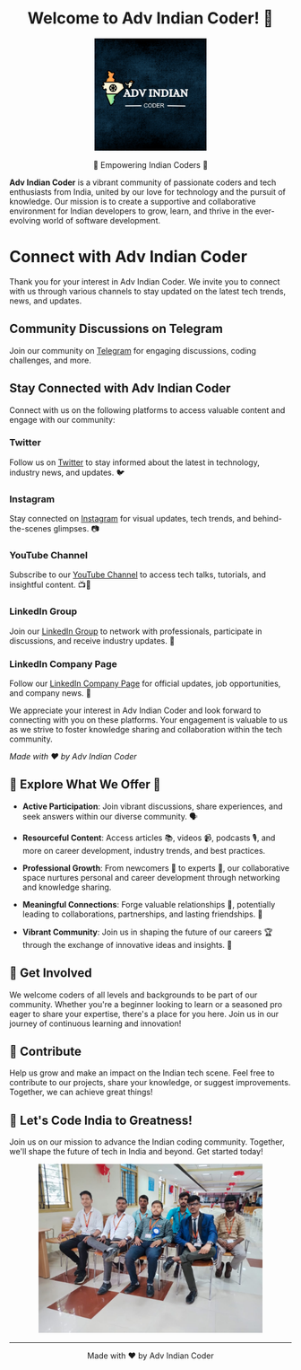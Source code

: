 <h1 align="center">Welcome to Adv Indian Coder! 🚀</h1>

<p align="center">
  <img src="25ead64d-06f5-4b5d-97c4-ab60aabcd8c9.png" alt="Adv Indian Coder Logo" width="200">
</p>

<p align="center">🌟 Empowering Indian Coders 🌟</p>



**Adv Indian Coder** is a vibrant community of passionate coders and tech enthusiasts from India, united by our love for technology and the pursuit of knowledge. Our mission is to create a supportive and collaborative environment for Indian developers to grow, learn, and thrive in the ever-evolving world of software development.

# Connect with Adv Indian Coder

Thank you for your interest in Adv Indian Coder. We invite you to connect with us through various channels to stay updated on the latest tech trends, news, and updates.

## Community Discussions on Telegram

Join our community on [Telegram](https://t.me/+vaTruKbCO8ZhOTE1) for engaging discussions, coding challenges, and more.

## Stay Connected with Adv Indian Coder

Connect with us on the following platforms to access valuable content and engage with our community:

### Twitter
Follow us on [Twitter](https://twitter.com/ADV_India_coder) to stay informed about the latest in technology, industry news, and updates. 🐦

### Instagram
Stay connected on [Instagram](https://www.instagram.com/invites/contact/?i=td1e6t78x4bp&utm_content=oeyjr77) for visual updates, tech trends, and behind-the-scenes glimpses. 📷

### YouTube Channel
Subscribe to our [YouTube Channel](https://youtube.com/@advindiancoder) to access tech talks, tutorials, and insightful content. 📺🔔

### LinkedIn Group
Join our [LinkedIn Group](https://www.linkedin.com/groups/14183069/) to network with professionals, participate in discussions, and receive industry updates. 👥

### LinkedIn Company Page
Follow our [LinkedIn Company Page](https://www.linkedin.com/company/your-company-name/) for official updates, job opportunities, and company news. 🏢

We appreciate your interest in Adv Indian Coder and look forward to connecting with you on these platforms. Your engagement is valuable to us as we strive to foster knowledge sharing and collaboration within the tech community.

*Made with ❤️ by Adv Indian Coder*

## 🌟 Explore What We Offer 🚀

- **Active Participation**: Join vibrant discussions, share experiences, and seek answers within our diverse community. 🗣️

- **Resourceful Content**: Access articles 📚, videos 📹, podcasts 🎙️, and more on career development, industry trends, and best practices.

- **Professional Growth**: From newcomers 🌱 to experts 🧠, our collaborative space nurtures personal and career development through networking and knowledge sharing.

- **Meaningful Connections**: Forge valuable relationships 🤝, potentially leading to collaborations, partnerships, and lasting friendships. 💬

- **Vibrant Community**: Join us in shaping the future of our careers 🏆 through the exchange of innovative ideas and insights. 🌟


## 🤝 Get Involved

We welcome coders of all levels and backgrounds to be part of our community. Whether you're a beginner looking to learn or a seasoned pro eager to share your expertise, there's a place for you here. Join us in our journey of continuous learning and innovation!

## 📢 Contribute

Help us grow and make an impact on the Indian tech scene. Feel free to contribute to our projects, share your knowledge, or suggest improvements. Together, we can achieve great things!

## 🚀 Let's Code India to Greatness!

Join us on our mission to advance the Indian coding community. Together, we'll shape the future of tech in India and beyond. Get started today!

<div align="center">
  <img src="group pic.jpg" alt="Adv Indian Coder Group Photo" width="400">
</div>

---

<p align="center">Made with ❤️ by Adv Indian Coder</p>
